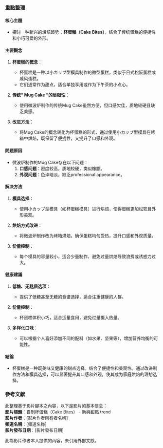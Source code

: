 ### 重點整理

#### 核心主題  
- 探讨一种新兴的烘焙趋势：**杯蛋糕（Cake Bites）**，结合了传统蛋糕的便捷性和小巧可爱的外形。

#### 主要觀念  
1. **杯蛋糕的概念**：  
   - 杯蛋糕是一种以小カップ型模具制作的微型蛋糕，类似于日式松阪蛋糕或戚风蛋糕。  
   - 它们通常作为甜点，适合单独享用或作为下午茶的小点心。

2. **传统“ Mug Cake ”的局限性**：  
   - 使用微波炉制作的传统Mug Cake虽然方便，但口感欠佳，质地较硬且缺乏美感。  

3. **改进方法**：  
   - 将Mug Cake的概念转化为杯蛋糕的形式，通过使用小カップ型模具在烤箱中烘焙，既保留了便捷性，又提升了口感和外观。

#### 問題原因  
- 微波炉制作的Mug Cake存在以下问题：  
  1. **口感问题**：密度较高，质地较硬，类似橡膠。  
  2. **外观问题**：色泽暗淡，缺乏professional appearance。  

#### 解决方法  
1. **模具选择**：  
   - 使用小カップ型模具（如杯蛋糕模具）进行烘焙，使得蛋糕更加松软且外形美观。  

2. **烘焙方式改进**：  
   - 将微波炉制作改为烤箱烘焙，确保蛋糕均匀受热，提升口感和外观质量。  

3. **份量控制**：  
   - 每个模具的容量较小，适合少量制作，避免过量烘焙导致浪费或诱惑力过大。  

#### 健康建議  
1. **低糖、无麸质选项**：  
   - 提供了低糖甚至无糖的食谱选择，适合注重健康的人群。  

2. **份量控制**：  
   - 杯蛋糕体积小巧，适合适量食用，避免过量摄入热量。  

3. **多样化口味**：  
   - 可以根据个人喜好添加不同的配料（如水果、坚果等），增加营养均衡的可能性。  

#### 結論  
- 杯蛋糕是一种既美味又健康的甜点选择，结合了便捷性和美观性。通过改进制作方法和模具选择，可以显著提升其口感和外观，使其成为家庭烘焙的理想选择。

### 參考文獻  
此整理基于影片腳本之內容，以下是影片的基本信息：  
**影片標題**：自制杯蛋糕（Cake Bites） - 新興甜點 trend  
**影片作者**：[影片作者所有者名稱]  
**頻道名稱**：[頻道名称]  
**影片發布日期**：[影片發布日期]  

此為影片作者本人提供的內容，未引用外部文獻。